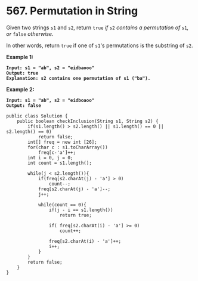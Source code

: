 # 567. Permutation in String

Given two strings `s1` and `s2`, return `true` _if_ `s2` _contains a permutation of_ `s1`_, or_ `false` _otherwise_.

In other words, return `true` if one of `s1`'s permutations is the substring of `s2`.

&#x20;

**Example 1:**

<pre><code><strong>Input: s1 = "ab", s2 = "eidbaooo"
</strong><strong>Output: true
</strong><strong>Explanation: s2 contains one permutation of s1 ("ba").
</strong></code></pre>

**Example 2:**

<pre><code><strong>Input: s1 = "ab", s2 = "eidboaoo"
</strong><strong>Output: false
</strong></code></pre>

```
public class Solution {
    public boolean checkInclusion(String s1, String s2) {
        if(s1.length() > s2.length() || s1.length() == 0 || s2.length() == 0)
            return false;
        int[] freq = new int [26];
        for(char c : s1.toCharArray())
            freq[c-'a']++;
        int i = 0, j = 0;
        int count = s1.length();
        
        while(j < s2.length()){
            if(freq[s2.charAt(j) - 'a'] > 0)
                count--;
            freq[s2.charAt(j) - 'a']--;
            j++;
            
            while(count == 0){
                if(j - i == s1.length())
                    return true;

                if( freq[s2.charAt(i) - 'a'] >= 0)
                    count++;
                
                freq[s2.charAt(i) - 'a']++;
                i++;                
            }
        }
        return false;
    }
}
```
